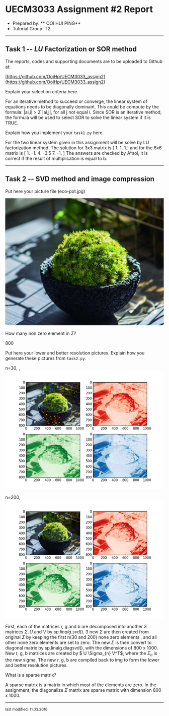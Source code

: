UECM3033 Assignment #2 Report
========================================================

- Prepared by: ** OOI HUI PING**
- Tutorial Group: T2

--------------------------------------------------------

## Task 1 --  $LU$ Factorization or SOR method

The reports, codes and supporting documents are to be uploaded to Github at: 

[https://github.com/OoiHp/UECM3033_assign2](https://github.com/OoiHp/UECM3033_assign2)

Explain your selection criteria here.

For an iterative method to succeed or converge, the linear system of equations needs to be diagonally dominant. This could be compute by the formula: |ai,i| > $\Sigma$ |ai,j|, for all j not equal i. Since SOR is an iterative method, the formula will be used to select SOR to solve the linear system if it is TRUE.

Explain how you implement your `task1.py` here.

For the two linear system given in this assignment will be solve by LU factorization method.
The solution for 3x3 matrix is [ 1.  1.  1.] and for the 6x6 matrix is [ 1.  -1.   4.  -3.5  7.  -1. ]
The answers are checked by A*sol, it is correct if the result of multiplication is equal to b.

---------------------------------------------------------

## Task 2 -- SVD method and image compression

Put here your picture file (eco-pot.jpg)

![eco-pot.jpg](eco-pot.jpg)

How many non zero element in $\Sigma$?

800

Put here your lower and better resolution pictures. Explain how you generate these pictures from `task2.py`.

n=30, , ![figure_2.png](https://github.com/OoiHp/UECM3033_assign2/blob/master/figure_2.png) 

n=200,  ![figure_3.png](https://github.com/OoiHp/UECM3033_assign2/blob/master/figure_3.png)

First, each of the matrices r, g and b are decomposed into another 3 matrices $\Sigma, U$ and $V$ by $sp.linalg.svd()$. 3 new $\Sigma$ are then created from original $\Sigma$ by keeping the first n(30 and 200) none zero elements , and all other none zero elements are set to zero. The new $\Sigma$ is then convert to diagonal matrix by sp.linalg.diagsvd(), with the dimensions of 800 x 1000. New r, g, b matrices are created by $ U \Sigma_{n} V^T$, where the $\Sigma_{n}$ is the new sigma. The new r, g, b are compiled back to img to form the lower and better resolution pictures.

What is a sparse matrix?

A sparse matrix is a matrix in which most of the elements are zero.
In the assignment, the diagonalize $\Sigma$ matrix are sparse matrix with dimension 800 x 1000.

-----------------------------------

<sup>last modified: 11.03.2016</sup>
